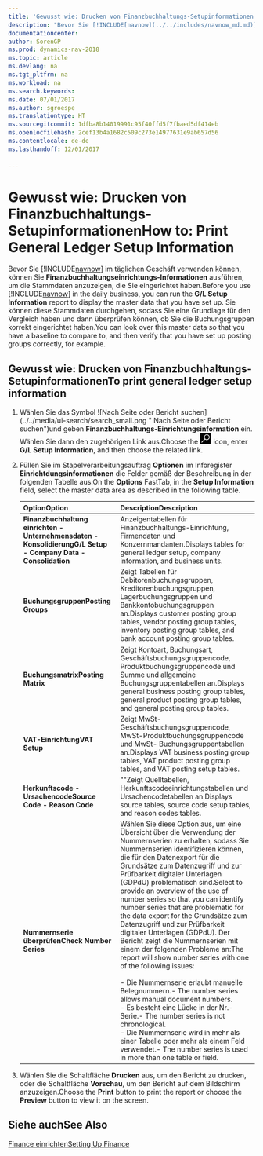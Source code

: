 ```yaml
---
title: 'Gewusst wie: Drucken von Finanzbuchhaltungs-Setupinformationen'
description: "Bevor Sie [!INCLUDE[navnow](../../includes/navnow_md.md)] im täglichen Geschäft verwenden können, können Sie **Finanzbuchhaltungseinrichtungs-Informationen** ausführen, um die Stammdaten anzuzeigen, die Sie eingerichtet haben."
documentationcenter: 
author: SorenGP
ms.prod: dynamics-nav-2018
ms.topic: article
ms.devlang: na
ms.tgt_pltfrm: na
ms.workload: na
ms.search.keywords: 
ms.date: 07/01/2017
ms.author: sgroespe
ms.translationtype: HT
ms.sourcegitcommit: 1dfba8b14019991c95f40ffd5f7fbaed5df414eb
ms.openlocfilehash: 2cef13b4a1682c509c273e14977631e9ab657d56
ms.contentlocale: de-de
ms.lasthandoff: 12/01/2017

---
```

# <a name="how-to-print-general-ledger-setup-information"></a><span data-ttu-id="7e7f2-103">Gewusst wie: Drucken von Finanzbuchhaltungs-Setupinformationen</span><span class="sxs-lookup"><span data-stu-id="7e7f2-103">How to: Print General Ledger Setup Information</span></span>
<span data-ttu-id="7e7f2-104">Bevor Sie [!INCLUDE[navnow](../../includes/navnow_md.md)] im täglichen Geschäft verwenden können, können Sie **Finanzbuchhaltungseinrichtungs-Informationen** ausführen, um die Stammdaten anzuzeigen, die Sie eingerichtet haben.</span><span class="sxs-lookup"><span data-stu-id="7e7f2-104">Before you use [!INCLUDE[navnow](../../includes/navnow_md.md)] in the daily business, you can run the **G/L Setup Information** report to display the master data that you have set up.</span></span> <span data-ttu-id="7e7f2-105">Sie können diese Stammdaten durchgehen, sodass Sie eine Grundlage für den Vergleich haben und dann überprüfen können, ob Sie die Buchungsgruppen korrekt eingerichtet haben.</span><span class="sxs-lookup"><span data-stu-id="7e7f2-105">You can look over this master data so that you have a baseline to compare to, and then verify that you have set up posting groups correctly, for example.</span></span>  

## <a name="to-print-general-ledger-setup-information"></a><span data-ttu-id="7e7f2-106">Gewusst wie: Drucken von Finanzbuchhaltungs-Setupinformationen</span><span class="sxs-lookup"><span data-stu-id="7e7f2-106">To print general ledger setup information</span></span>  

1.  <span data-ttu-id="7e7f2-107">Wählen Sie das Symbol ![Nach Seite oder Bericht suchen] (../../media/ui-search/search_small.png " Nach Seite oder Bericht suchen")und geben **Finanzbuchhaltungs-Einrichtungsinformation** ein. Wählen Sie dann den zugehörigen Link aus.</span><span class="sxs-lookup"><span data-stu-id="7e7f2-107">Choose the ![Search for Page or Report](../../media/ui-search/search_small.png "Search for Page or Report icon") icon, enter **G/L Setup Information**, and then choose the related link.</span></span>  
2.  <span data-ttu-id="7e7f2-108">Füllen Sie im Stapelverarbeitungsauftrag **Optionen** im Inforegister **Einrichtdungsinformationen** die Felder gemäß der Beschreibung in der folgenden Tabelle aus.</span><span class="sxs-lookup"><span data-stu-id="7e7f2-108">On the **Options** FastTab, in the **Setup Information** field, select the master data area as described in the following table.</span></span>  

    |<span data-ttu-id="7e7f2-109">Option</span><span class="sxs-lookup"><span data-stu-id="7e7f2-109">Option</span></span>|<span data-ttu-id="7e7f2-110">Description</span><span class="sxs-lookup"><span data-stu-id="7e7f2-110">Description</span></span>|  
    |-------------------------------------|---------------------------------------|  
    |<span data-ttu-id="7e7f2-111">**Finanzbuchhaltung einrichten - Unternehmensdaten - Konsolidierung**</span><span class="sxs-lookup"><span data-stu-id="7e7f2-111">**G/L Setup - Company Data - Consolidation**</span></span>|<span data-ttu-id="7e7f2-112">Anzeigentabellen für Finanzbuchhaltungs-Einrichtung, Firmendaten und Konzernmandanten.</span><span class="sxs-lookup"><span data-stu-id="7e7f2-112">Displays tables for general ledger setup, company information, and business units.</span></span>|  
    |<span data-ttu-id="7e7f2-113">**Buchungsgruppen**</span><span class="sxs-lookup"><span data-stu-id="7e7f2-113">**Posting Groups**</span></span>|<span data-ttu-id="7e7f2-114">Zeigt Tabellen für Debitorenbuchungsgruppen, Kreditorenbuchungsgruppen, Lagerbuchungsgruppen und Bankkontobuchungsgruppen an.</span><span class="sxs-lookup"><span data-stu-id="7e7f2-114">Displays customer posting group tables, vendor posting group tables, inventory posting group tables, and bank account posting group tables.</span></span>|  
    |<span data-ttu-id="7e7f2-115">**Buchungsmatrix**</span><span class="sxs-lookup"><span data-stu-id="7e7f2-115">**Posting Matrix**</span></span>|<span data-ttu-id="7e7f2-116">Zeigt Kontoart, Buchungsart, Geschäftsbuchungsgruppencode, Produktbuchungsgruppencode und Summe und allgemeine Buchungsgruppentabellen an.</span><span class="sxs-lookup"><span data-stu-id="7e7f2-116">Displays general business posting group tables, general product posting group tables, and general posting group tables.</span></span>|  
    |<span data-ttu-id="7e7f2-117">**VAT-Einrichtung**</span><span class="sxs-lookup"><span data-stu-id="7e7f2-117">**VAT Setup**</span></span>|<span data-ttu-id="7e7f2-118">Zeigt MwSt-Geschäftsbuchungsgruppencode, MwSt-Produktbuchungsgruppencode und MwSt- Buchungsgruppentabellen an.</span><span class="sxs-lookup"><span data-stu-id="7e7f2-118">Displays VAT business posting group tables, VAT product posting group tables, and VAT posting setup tables.</span></span>|  
    |<span data-ttu-id="7e7f2-119">**Herkunftscode - Ursachencode**</span><span class="sxs-lookup"><span data-stu-id="7e7f2-119">**Source Code - Reason Code**</span></span>|<span data-ttu-id="7e7f2-120">""Zeigt Quelltabellen, Herkunftscodeeinrichtungstabellen und Ursachencodetabellen an.</span><span class="sxs-lookup"><span data-stu-id="7e7f2-120">Displays source tables, source code setup tables, and reason codes tables.</span></span>|  
    |<span data-ttu-id="7e7f2-121">**Nummernserie überprüfen**</span><span class="sxs-lookup"><span data-stu-id="7e7f2-121">**Check Number Series**</span></span>|<span data-ttu-id="7e7f2-122">Wählen Sie diese Option aus, um eine Übersicht über die Verwendung der Nummernserien zu erhalten, sodass Sie Nummernserien identifizieren können, die für den Datenexport für die Grundsätze zum Datenzugriff und zur Prüfbarkeit digitaler Unterlagen (GDPdU) problematisch sind.</span><span class="sxs-lookup"><span data-stu-id="7e7f2-122">Select to provide an overview of the use of number series so that you can identify number series that are problematic for the data export for the Grundsätze zum Datenzugriff und zur Prüfbarkeit digitaler Unterlagen (GDPdU).</span></span> <span data-ttu-id="7e7f2-123">Der Bericht zeigt die Nummernserien mit einem der folgenden Probleme an:</span><span class="sxs-lookup"><span data-stu-id="7e7f2-123">The report will show number series with one of the following issues:</span></span><br /><br /> <span data-ttu-id="7e7f2-124">-   Die Nummernserie erlaubt manuelle Belegnummern.</span><span class="sxs-lookup"><span data-stu-id="7e7f2-124">-   The number series allows manual document numbers.</span></span><br /><span data-ttu-id="7e7f2-125">-   Es besteht eine Lücke in der Nr.-Serie.</span><span class="sxs-lookup"><span data-stu-id="7e7f2-125">-   The number series is not chronological.</span></span><br /><span data-ttu-id="7e7f2-126">-   Die Nummernserie wird in mehr als einer Tabelle oder mehr als einem Feld verwendet.</span><span class="sxs-lookup"><span data-stu-id="7e7f2-126">-   The number series is used in more than one table or field.</span></span>|  

3.  <span data-ttu-id="7e7f2-127">Wählen Sie die Schaltfläche **Drucken** aus, um den Bericht zu drucken, oder die Schaltfläche **Vorschau**, um den Bericht auf dem Bildschirm anzuzeigen.</span><span class="sxs-lookup"><span data-stu-id="7e7f2-127">Choose the **Print** button to print the report or choose the **Preview** button to view it on the screen.</span></span>  

## <a name="see-also"></a><span data-ttu-id="7e7f2-128">Siehe auch</span><span class="sxs-lookup"><span data-stu-id="7e7f2-128">See Also</span></span>  
[<span data-ttu-id="7e7f2-129">Finance einrichten</span><span class="sxs-lookup"><span data-stu-id="7e7f2-129">Setting Up Finance</span></span>](../../finance-setup-finance.md)

